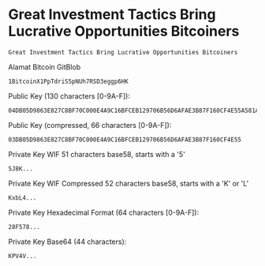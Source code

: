 # Great Investment Tactics Bring Lucrative Opportunities Bitcoiners

    Great Investment Tactics Bring Lucrative Opportunities Bitcoiners

Alamat Bitcoin GitBlob

    1BitcoinX1PpTdriS5pNUh7RSD3eggp6HK

Public Key (130 characters [0-9A-F]):

    04DB05D9863E827C8BF70C000E4A9C16BFCEB129706B56D6AFAE3B87F160CF4E55A581A0C35C091B7278C84B9BB213FC0E35883551CEB377A5432A04E8D7EFA3A1

Public Key (compressed, 66 characters [0-9A-F]):

    03DB05D9863E827C8BF70C000E4A9C16BFCEB129706B56D6AFAE3B87F160CF4E55

Private Key WIF
51 characters base58, starts with a '5'

    5J8K...

Private Key WIF Compressed
52 characters base58, starts with a 'K' or 'L'

    KxbL4...

Private Key Hexadecimal Format (64 characters [0-9A-F]):

    28F578...

Private Key Base64 (44 characters):

    KPV4V...
